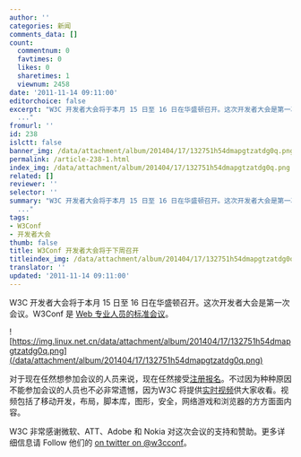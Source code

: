 ```yaml
---
author: ''
categories: 新闻
comments_data: []
count:
  commentnum: 0
  favtimes: 0
  likes: 0
  sharetimes: 1
  viewnum: 2458
date: '2011-11-14 09:11:00'
editorchoice: false
excerpt: "W3C 开发者大会将于本月 15 日至 16 日在华盛顿召开。这次开发者大会是第一次会议。W3Conf 是 Web 专业人员的标准会议。\r\n\r\n对于现在任然想参加会议的人员来说，现在任然接受注册报名。不过因为种种原因不能参加会议的
  ..."
fromurl: ''
id: 238
islctt: false
banner_img: /data/attachment/album/201404/17/132751h54dmapgtzatdg0q.png
permalink: /article-238-1.html
index_img: /data/attachment/album/201404/17/132751h54dmapgtzatdg0q.png
related: []
reviewer: ''
selector: ''
summary: "W3C 开发者大会将于本月 15 日至 16 日在华盛顿召开。这次开发者大会是第一次会议。W3Conf 是 Web 专业人员的标准会议。\r\n\r\n对于现在任然想参加会议的人员来说，现在任然接受注册报名。不过因为种种原因不能参加会议的
  ..."
tags:
- W3Conf
- 开发者大会
thumb: false
title: W3Conf 开发者大会将于下周召开
titleindex_img: /data/attachment/album/201404/17/132751h54dmapgtzatdg0q.png
translator: ''
updated: '2011-11-14 09:11:00'
---
```


W3C 开发者大会将于本月 15 日至 16 日在华盛顿召开。这次开发者大会是第一次会议。W3Conf 是 [Web 专业人员的标准会议](http://www.w3.org/conf/)。


![https://img.linux.net.cn/data/attachment/album/201404/17/132751h54dmapgtzatdg0q.png](/data/attachment/album/201404/17/132751h54dmapgtzatdg0q.png)


对于现在任然想参加会议的人员来说，现在任然接受[注册报名](http://w3conf2011.eventbrite.com/?ref=elink)。不过因为种种原因不能参加会议的人员也不必非常遗憾，因为W3C 将提供[实时视频](http://www.w3.org/conf/live.html)供大家收看。视频包括了移动开发，布局，脚本库，图形，安全，网络游戏和浏览器的方方面面内容。


W3C 非常感谢微软、ATT、Adobe 和 Nokia 对这次会议的支持和赞助。更多详细信息请 Follow 他们的 [on twitter on @w3cconf](http://twitter.com/#!/search/%40w3cconf)。